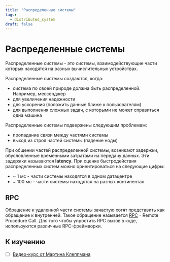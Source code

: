 ```yaml
---
title: "Распределенные системы"
tags: 
  - distributed_system
draft: false
---
```


# Распределенные системы

Распределенные системы - это системы, взаимодействующие части которых находятся на разных вычислительных устройствах.

Распределенные системы создаются, когда:
- система по своей природе должна быть распределенной. Например, мессенджер
- для увеличения надежности
- для ускорения (положить данные ближе к пользователям)
- для выполнения сложных задач, с которыми не может справиться одна машина

Распределенные системы подвержены следующим проблемам:
- пропадание связи между частями системы
- выход из строя частей системы (падение ноды)

При общении частей распределенной системы, возникают задержки, обусловленные временными затратами на передачу данных.
Эти задержки называются **latency**.
При оценке быстродействия распределенных систем можно ориентироваться на следующие цифры:
- ~ 1 мс - части системы находятся в одном датацентре
- ~ 100 мс - части системы находятся на разных континентах


## RPC

Обращение к удаленной части системы зачастую хотят представить как обращение к внутренней.
Такое обращение называется [RPC](inter_process_communication.md) - Remote Procedure Call.
Для того чтобы упростить RPC вызов в коде, используются различные RPC-фреймворки.


## К изучению

- [ ] [Видео-курс от Мартина Клеппмана](https://www.youtube.com/watch?v=UEAMfLPZZhE&list=PLeKd45zvjcDFUEv_ohr_HdUFe97RItdiB&ab_channel=MartinKleppmann)